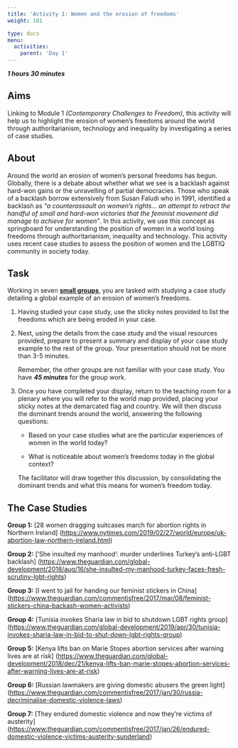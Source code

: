 ```yaml
---
title: 'Activity 1: Women and the erosion of freedoms'
weight: 101

type: docs
menu:
  activities:
    parent: 'Day 1'
---
```


***1 hours 30 minutes***

## Aims

<!-- XXX: Reference to Module 1 -->
Linking to Module 1 _(Contemporary Challenges to Freedom)_,
this activity will help us to highlight the erosion of women’s
freedoms around the world through authoritarianism, technology
and inequality by investigating a series of case studies.

## About

Around the world an erosion of women’s personal freedoms has
begun. Globally, there is a debate about whether what we see is
a backlash against hard-won gains or the unravelling of partial
democracies. Those who speak of a backlash borrow
extensively from Susan Faludi who in 1991, identified a
backlash as *“a counterassault on women’s rights… an attempt to
retract the handful of small and hard-won victories that the
feminist movement did manage to achieve for women”*. In this
activity, we use this concept as springboard for understanding
the position of women in a world losing freedoms through
authoritarianism, inequality and technology. This activity uses
recent case studies to assess the position of women and the
LGBTIQ community in society today.

## Task

Working in seven <u>**small groups**</u>, you are tasked with studying a
case study detailing a global example of an erosion of women’s
freedoms.

1.  Having studied your case study, use the sticky notes
    provided to list the freedoms which are being eroded in your
    case.

2.  Next, using the details from the case study and the visual
    resources provided, prepare to present a summary and
    display of your case study example to the rest of the group.
    Your presentation should not be more than 3-5 minutes.

    Remember, the other groups are not familiar with your case
    study. You have ***45 minutes*** for the group work.

3.  Once you have completed your display, return to the
    teaching room for a plenary where you will refer to the world
    map provided, placing your sticky notes at the demarcated
    flag and country. We will then discuss the dominant trends
    around the world, answering the following questions:

    * Based on your case studies what are the particular
      experiences of women in the world today?

    * What is noticeable about women’s freedoms today in the
      global context?

    The facilitator will draw together this discussion, by
    consolidating the dominant trends and what this means for
    women’s freedom today.

## The Case Studies

**Group 1:**
[28 women dragging suitcases march for abortion rights in Northern Ireland]
(https://www.nytimes.com/2019/02/27/world/europe/uk-abortion-law-northern-ireland.html)

**Group 2:**
[‘She insulted my manhood’: murder underlines Turkey’s anti-LGBT backlash]
(https://www.theguardian.com/global-development/2018/aug/16/she-insulted-my-manhood-turkey-faces-fresh-scrutiny-lgbt-rights)

**Group 3:**
[I went to jail for handing our feminist stickers in China]
(https://www.theguardian.com/commentisfree/2017/mar/08/feminist-stickers-china-backash-women-activists)

**Group 4:**
[Tunisia invokes Sharia law in bid to shutdown LGBT rights group]
(https://www.theguardian.com/global-development/2019/apr/30/tunisia-invokes-sharia-law-in-bid-to-shut-down-lgbt-rights-group)

**Group 5:**
[Kenya lifts ban on Marie Stopes abortion services after warning lives are at risk]
(https://www.theguardian.com/global-development/2018/dec/21/kenya-lifts-ban-marie-stopes-abortion-services-after-warning-lives-are-at-risk)

**Group 6:**
[Russian lawmakers are giving domestic abusers the green light]
(https://www.theguardian.com/commentisfree/2017/jan/30/russia-decriminalise-domestic-violence-laws)

**Group 7:**
[They endured domestic violence and now they’re victims of austerity]
(https://www.theguardian.com/commentisfree/2017/jan/26/endured-domestic-violence-victims-austerity-sunderland)
